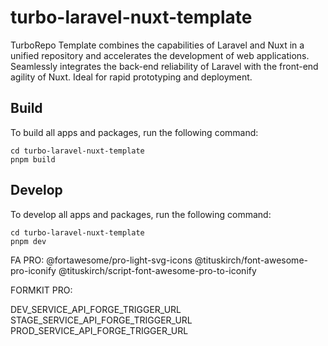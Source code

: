 # turbo-laravel-nuxt-template

TurboRepo Template combines the capabilities of Laravel and Nuxt in a unified repository and accelerates the development of web applications. Seamlessly integrates the back-end reliability of Laravel with the front-end agility of Nuxt. Ideal for rapid prototyping and deployment.

## Build

To build all apps and packages, run the following command:

```Shell
cd turbo-laravel-nuxt-template
pnpm build
```

## Develop

To develop all apps and packages, run the following command:

```Shell
cd turbo-laravel-nuxt-template
pnpm dev
```

FA PRO:
@fortawesome/pro-light-svg-icons
@tituskirch/font-awesome-pro-iconify
@tituskirch/script-font-awesome-pro-to-iconify


FORMKIT PRO:

DEV_SERVICE_API_FORGE_TRIGGER_URL
STAGE_SERVICE_API_FORGE_TRIGGER_URL
PROD_SERVICE_API_FORGE_TRIGGER_URL